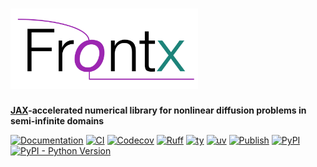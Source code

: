 # [<img alt="Frontx logo" src="https://raw.githubusercontent.com/gerlero/frontx/main/logo.png" width=300></img>](https://github.com/gerlero/frontx)

**[JAX](https://github.com/jax-ml/jax)-accelerated numerical library for nonlinear diffusion problems in semi-infinite domains**

[![Documentation](https://img.shields.io/readthedocs/frontx)](https://frontx.readthedocs.io/)
[![CI](https://github.com/gerlero/frontx/actions/workflows/ci.yml/badge.svg)](https://github.com/gerlero/frontx/actions/workflows/ci.yml)
[![Codecov](https://codecov.io/gh/gerlero/frontx/branch/main/graph/badge.svg)](https://codecov.io/gh/gerlero/frontx)
[![Ruff](https://img.shields.io/endpoint?url=https://raw.githubusercontent.com/astral-sh/ruff/main/assets/badge/v2.json)](https://github.com/astral-sh/ruff)
[![ty](https://img.shields.io/endpoint?url=https://raw.githubusercontent.com/astral-sh/ty/main/assets/badge/v0.json)](https://github.com/astral-sh/ty)
[![uv](https://img.shields.io/endpoint?url=https://raw.githubusercontent.com/astral-sh/uv/main/assets/badge/v0.json)](https://github.com/astral-sh/uv)
[![Publish](https://github.com/gerlero/frontx/actions/workflows/pypi-publish.yml/badge.svg)](https://github.com/gerlero/frontx/actions/workflows/pypi-publish.yml)
[![PyPI](https://img.shields.io/pypi/v/frontx)](https://pypi.org/project/frontx/)
[![PyPI - Python Version](https://img.shields.io/pypi/pyversions/frontx)](https://pypi.org/project/frontx/)

